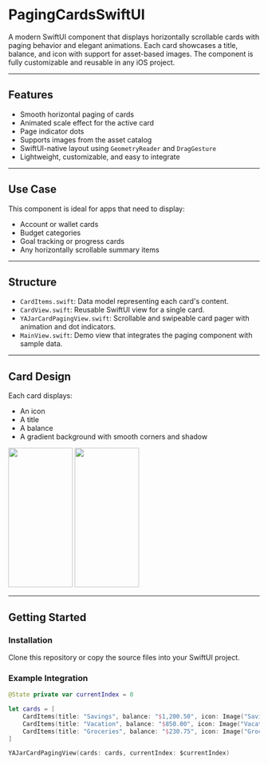 # PagingCardsSwiftUI

A modern SwiftUI component that displays horizontally scrollable cards with paging behavior and elegant animations. Each card showcases a title, balance, and icon with support for asset-based images. The component is fully customizable and reusable in any iOS project.

---

## Features

- Smooth horizontal paging of cards
- Animated scale effect for the active card
- Page indicator dots
- Supports images from the asset catalog
- SwiftUI-native layout using `GeometryReader` and `DragGesture`
- Lightweight, customizable, and easy to integrate

---

## Use Case

This component is ideal for apps that need to display:
- Account or wallet cards
- Budget categories
- Goal tracking or progress cards
- Any horizontally scrollable summary items

---

## Structure

- `CardItems.swift`: Data model representing each card's content.
- `CardView.swift`: Reusable SwiftUI view for a single card.
- `YAJarCardPagingView.swift`: Scrollable and swipeable card pager with animation and dot indicators.
- `MainView.swift`: Demo view that integrates the paging component with sample data.

---

## Card Design

Each card displays:
- An icon
- A title
- A balance
- A gradient background with smooth corners and shadow

<img src="https://github.com/user-attachments/assets/27b5d059-81c8-4958-98e1-77923a32c69f"  width="129" height="279">

<img src="https://github.com/user-attachments/assets/67a83cef-0907-4f0d-a780-64407f5f02e0"  width="129" height="279">



---

## Getting Started

### Installation

Clone this repository or copy the source files into your SwiftUI project.

### Example Integration

```swift
@State private var currentIndex = 0

let cards = [
    CardItems(title: "Savings", balance: "$1,200.50", icon: Image("SavingsIcon")),
    CardItems(title: "Vacation", balance: "$850.00", icon: Image("VacationIcon")),
    CardItems(title: "Groceries", balance: "$230.75", icon: Image("GroceriesIcon"))
]

YAJarCardPagingView(cards: cards, currentIndex: $currentIndex)
